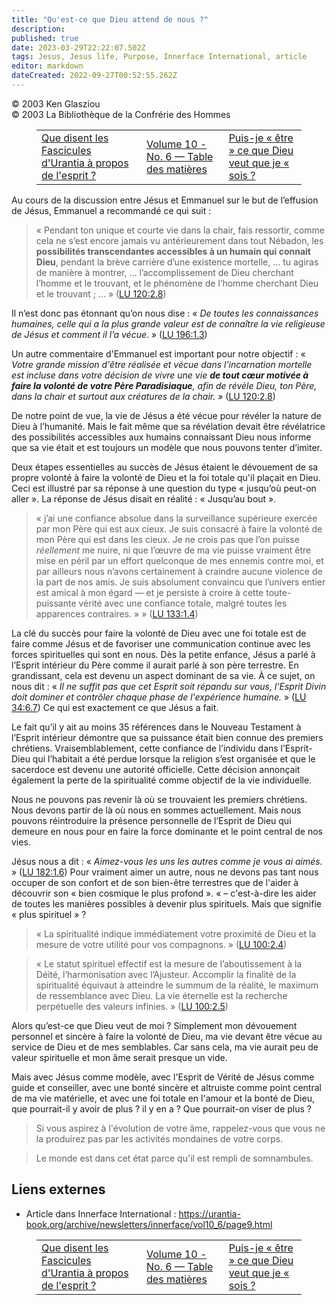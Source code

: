 ```yaml
---
title: "Qu'est-ce que Dieu attend de nous ?"
description: 
published: true
date: 2023-03-29T22:22:07.502Z
tags: Jesus, Jesus life, Purpose, Innerface International, article
editor: markdown
dateCreated: 2022-09-27T00:52:55.262Z
---
```


<p class="v-card v-sheet theme--light gray lighten-3 px-2">© 2003 Ken Glasziou<br>© 2003 La Bibliothèque de la Confrérie des Hommes</p>
<figure class="table chapter-navigator">
  <table>
    <tbody>
      <tr>
        <td>
        <a href="/fr/article/Ken_Glasziou/What_do_the_Urantia_Papers_say_about_mind">
          <span class="mdi mdi-arrow-left-drop-circle"></span><span class="pl-2">Que disent les Fascicules d'Urantia à propos de l'esprit ?</span>
        </a>
        </td>
        <td>
        <a href="/fr/index/articles_innerface#volume-10-no-6">
          <span class="mdi mdi-book-open-variant"></span><span class="pl-2">Volume 10 - No. 6 — Table des matières</span>
        </a>
        </td>
        <td>
        <a href="/fr/article/Ken_Glasziou/Can_I_be_what_God_wants_me_to_be">
          <span class="pr-2">Puis-je « être » ce que Dieu veut que je « sois ?</span><span class="mdi mdi-arrow-right-drop-circle"></span>
        </a>
        </td>
      </tr>
    </tbody>
  </table>
</figure>



Au cours de la discussion entre Jésus et Emmanuel sur le but de l’effusion de Jésus, Emmanuel a recommandé ce qui suit :

> « Pendant ton unique et courte vie dans la chair, fais ressortir, comme cela ne s’est encore jamais vu antérieurement dans tout Nébadon, les **possibilités transcendantes accessibles à un humain qui connait Dieu**, pendant la brève carrière d’une existence mortelle, ... tu agiras de manière à montrer, ... l’accomplissement de Dieu cherchant l’homme et le trouvant, et le phénomène de l’homme cherchant Dieu et le trouvant ; ... » (<a id="a15_435"></a>[LU 120:2.8](/fr/The_Urantia_Book/120#p2_8))

Il n’est donc pas étonnant qu’on nous dise : « _De toutes les connaissances humaines, celle qui a la plus grande valeur est de connaître la vie religieuse de Jésus et comment il l’a vécue_. » (<a id="a17_193"></a>[LU 196:1.3](/fr/The_Urantia_Book/196#p1_3))

Un autre commentaire d'Emmanuel est important pour notre objectif : « _Votre grande mission d'être réalisée et vécue dans l'incarnation mortelle est incluse dans votre décision de vivre une vie **de tout cœur motivée à faire la volonté de votre Père Paradisiaque**, afin de révèle Dieu, ton Père, dans la chair et surtout aux créatures de la chair. »_ (<a id="a19_353"></a>[LU 120:2.8](/fr/The_Urantia_Book/120#p2_8))

De notre point de vue, la vie de Jésus a été vécue pour révéler la nature de Dieu à l’humanité. Mais le fait même que sa révélation devait être révélatrice des possibilités accessibles aux humains connaissant Dieu nous informe que sa vie était et est toujours un modèle que nous pouvons tenter d’imiter.

Deux étapes essentielles au succès de Jésus étaient le dévouement de sa propre volonté à faire la volonté de Dieu et la foi totale qu'il plaçait en Dieu. Ceci est illustré par sa réponse à une question du type « jusqu’où peut-on aller ». La réponse de Jésus disait en réalité : « Jusqu’au bout ».

> « j’ai une confiance absolue dans la surveillance supérieure exercée par mon Père qui est aux cieux. Je suis consacré à faire la volonté de mon Père qui est dans les cieux. Je ne crois pas que l’on puisse *réellement* me nuire, ni que l’œuvre de ma vie puisse vraiment être mise en péril par un effort quelconque de mes ennemis contre moi, et par ailleurs nous n’avons certainement à craindre aucune violence de la part de nos amis. Je suis absolument convaincu que l’univers entier est amical à mon égard — et je persiste à croire à cette toute-puissante vérité avec une confiance totale, malgré toutes les apparences contraires. » » (<a id="a25_638"></a>[LU 133:1.4](/fr/The_Urantia_Book/133#p1_4))

La clé du succès pour faire la volonté de Dieu avec une foi totale est de faire comme Jésus et de favoriser une communication continue avec les forces spirituelles qui sont en nous. Dès la petite enfance, Jésus a parlé à l’Esprit intérieur du Père comme il aurait parlé à son père terrestre. En grandissant, cela est devenu un aspect dominant de sa vie. À ce sujet, on nous dit : « _Il ne suffit pas que cet Esprit soit répandu sur vous, l'Esprit Divin doit dominer et contrôler chaque phase de l'expérience humaine._ » (<a id="a27_521"></a>[LU 34:6.7](/fr/The_Urantia_Book/34#p6_7)) Ce qui est exactement ce que Jésus a fait.

Le fait qu’il y ait au moins 35 références dans le Nouveau Testament à l’Esprit intérieur démontre que sa puissance était bien connue des premiers chrétiens. Vraisemblablement, cette confiance de l’individu dans l’Esprit-Dieu qui l’habitait a été perdue lorsque la religion s’est organisée et que le sacerdoce est devenu une autorité officielle. Cette décision annonçait également la perte de la spiritualité comme objectif de la vie individuelle.

Nous ne pouvons pas revenir là où se trouvaient les premiers chrétiens. Nous devons partir de là où nous en sommes actuellement. Mais nous pouvons réintroduire la présence personnelle de l’Esprit de Dieu qui demeure en nous pour en faire la force dominante et le point central de nos vies.

Jésus nous a dit : « _Aimez-vous les uns les autres comme je vous ai aimés._ » (<a id="a33_80"></a>[LU 182:1.6](/fr/The_Urantia_Book/182#p1_6)) Pour vraiment aimer un autre, nous ne devons pas tant nous occuper de son confort et de son bien-être terrestres que de l'aider à découvrir son « bien cosmique le plus profond ». « – c'est-à-dire les aider de toutes les manières possibles à devenir plus spirituels. Mais que signifie « plus spirituel » ?

> « La spiritualité indique immédiatement votre proximité de Dieu et la mesure de votre utilité pour vos compagnons. » (<a id="a35_120"></a>[LU 100:2.4](/fr/The_Urantia_Book/100#p2_4))

> « Le statut spirituel effectif est la mesure de l’aboutissement à la Déité, l’harmonisation avec l’Ajusteur. Accomplir la finalité de la spiritualité équivaut à atteindre le summum de la réalité, le maximum de ressemblance avec Dieu. La vie éternelle est la recherche perpétuelle des valeurs infinies. » (<a id="a37_307"></a>[LU 100:2.5](/fr/The_Urantia_Book/100#p2_5))

Alors qu’est-ce que Dieu veut de moi ? Simplement mon dévouement personnel et sincère à faire la volonté de Dieu, ma vie devant être vécue au service de Dieu et de mes semblables. Car sans cela, ma vie aurait peu de valeur spirituelle et mon âme serait presque un vide.

Mais avec Jésus comme modèle, avec l'Esprit de Vérité de Jésus comme guide et conseiller, avec une bonté sincère et altruiste comme point central de ma vie matérielle, et avec une foi totale en l'amour et la bonté de Dieu, que pourrait-il y avoir de plus ? il y en a ? Que pourrait-on viser de plus ?

> Si vous aspirez à l'évolution de votre âme, rappelez-vous que vous ne la produirez pas par les activités mondaines de votre corps.

> Le monde est dans cet état parce qu'il est rempli de somnambules.

## Liens externes

- Article dans Innerface International : https://urantia-book.org/archive/newsletters/innerface/vol10_6/page9.html





<figure class="table chapter-navigator">
  <table>
    <tbody>
      <tr>
        <td>
        <a href="/fr/article/Ken_Glasziou/What_do_the_Urantia_Papers_say_about_mind">
          <span class="mdi mdi-arrow-left-drop-circle"></span><span class="pl-2">Que disent les Fascicules d'Urantia à propos de l'esprit ?</span>
        </a>
        </td>
        <td>
        <a href="/fr/index/articles_innerface#volume-10-no-6">
          <span class="mdi mdi-book-open-variant"></span><span class="pl-2">Volume 10 - No. 6 — Table des matières</span>
        </a>
        </td>
        <td>
        <a href="/fr/article/Ken_Glasziou/Can_I_be_what_God_wants_me_to_be">
          <span class="pr-2">Puis-je « être » ce que Dieu veut que je « sois ?</span><span class="mdi mdi-arrow-right-drop-circle"></span>
        </a>
        </td>
      </tr>
    </tbody>
  </table>
</figure>

